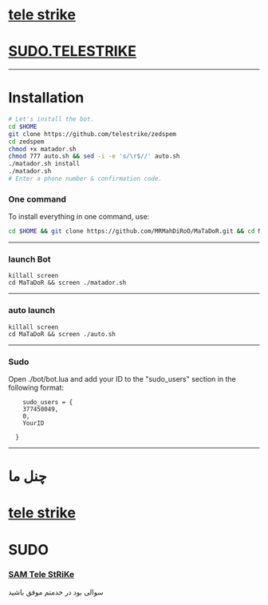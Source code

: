 <a href="telegram.me/TeleStRiKe"><h1>tele strike</h1></a>

# [SUDO.TELESTRIKE](https://telegram.me/SuDoTMstRiKe)


* * *


# Installation

```sh
# Let's install the bot.
cd $HOME
git clone https://github.com/telestrike/zedspem
cd zedspem
chmod +x matador.sh
chmod 777 auto.sh && sed -i -e 's/\r$//' auto.sh
./matador.sh install
./matador.sh 
# Enter a phone number & confirmation code.
```
### One command
To install everything in one command, use:
```sh
cd $HOME && git clone https://github.com/MRMahDiRoO/MaTaDoR.git && cd MaTaDoR && chmod +x matador.sh && chmod 777 auto.sh && sed -i -e 's/\r$//' auto.sh && ./matador.sh install && ./matador.sh
```

* * *

### launch Bot

```
killall screen
cd MaTaDoR && screen ./matador.sh
```

* * *


### auto launch 
```
killall screen
cd MaTaDoR && screen ./auto.sh
```

***
### Sudo

Open ./bot/bot.lua and add your ID to the "sudo_users" section in the following format:
```
    sudo_users = {
    377450049,
    0,
    YourID

  }
```

***
</pre>
<h1>چنل ما</h1>
<a href="telegram.me/TeleStRiKe"><h1>tele strike</h1></a>
<h1>SUDO</h1>
<a href="telegram.me/SuDoTMstRiKe"><h3>SAM Tele StRiKe</h3></a>

سوالی بود در خدمتم
موفق باشید
